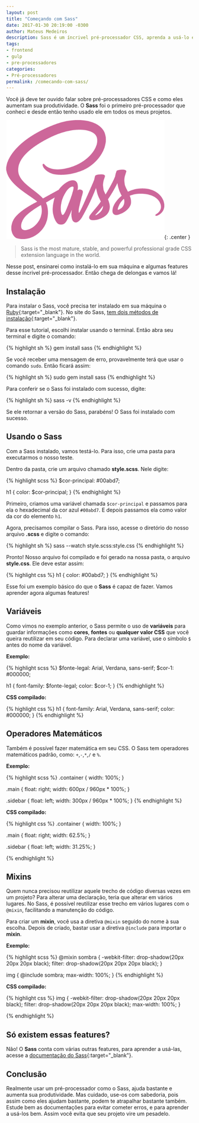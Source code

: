 ```yaml
---
layout: post
title: "Começando com Sass"
date: 2017-01-30 20:19:00 -0300
author: Mateus Medeiros
description: Sass é um íncrivel pré-processador CSS, aprenda a usá-lo em seus projetos.
tags: 
- frontend
- gulp
- pre-processadores
categories:
- Pré-processadores
permalink: /comecando-com-sass/
---
```


Você já deve ter ouvido falar sobre pré-processadores CSS e como eles aumentam sua produtividade. O **Sass** foi o primeiro pré-processador que conheci e desde então tenho usado ele em todos os meus projetos. 

![Logo - Sass](/assets/img/logo-sass.png){: .center }

> Sass is the most mature, stable, and powerful professional grade CSS extension language in the world.

Nesse post, ensinarei como instalá-lo em sua máquina e algumas features desse íncrivel pré-processador. Então chega de delongas e vamos lá!

## Instalação

Para instalar o Sass, você precisa ter instalado em sua máquina o [Ruby](https://www.ruby-lang.org/pt/){:target="_blank"}. No site do Sass, [tem dois métodos de instalação](http://sass-lang.com/install){:target="_blank"}. 

Para esse tutorial, escolhi instalar usando o terminal. Então abra seu terminal e digite o comando:

{% highlight sh %}
gem install sass
{% endhighlight %}

Se você receber uma mensagem de erro, provavelmente terá que usar o comando `sudo`. Então ficará assim:

{% highlight sh %}
sudo gem install sass
{% endhighlight %}

Para conferir se o Sass foi instalado com sucesso, digite:

{% highlight sh %}
sass -v
{% endhighlight %}

Se ele retornar a versão do Sass, parabéns! O Sass foi instalado com sucesso.

## Usando o Sass

Com a Sass instalado, vamos testá-lo. Para isso, crie uma pasta para executarmos o nosso teste.

Dentro da pasta, crie um arquivo chamado **style.scss**. Nele digite:

{% highlight scss %}
$cor-principal: #00abd7;

h1 {
   color: $cor-principal;
}
{% endhighlight %}

Primeiro, criamos uma variável chamada `$cor-principal` e passamos para ela o hexadecimal da cor azul `#00abd7`. E depois passamos ela como valor da cor do elemento `h1`.

Agora, precisamos compilar o Sass. Para isso, acesse o diretório do nosso arquivo **.scss** e digite o comando:

{% highlight sh %}
sass --watch style.scss:style.css
{% endhighlight %}

Pronto! Nosso arquivo foi compilado e foi gerado na nossa pasta, o arquivo **style.css**. Ele deve estar assim:

{% highlight css %}
h1 {
  color: #00abd7; }
{% endhighlight %}

Esse foi um exemplo básico do que o **Sass** é capaz de fazer. Vamos aprender agora algumas features!

## Variáveis

Como vimos no exemplo anterior, o Sass permite o uso de **variáveis** para guardar informações como **cores**, **fontes** ou **qualquer valor CSS** que você queira reutilizar em seu código. Para declarar uma variável, use o símbolo `$` antes do nome da variável. 

**Exemplo:**

{% highlight scss %}
$fonte-legal: Arial, Verdana, sans-serif;
$cor-1: #000000;

h1 {
   font-family: $fonte-legal;
   color: $cor-1;
}
{% endhighlight %}

**CSS compilado:**

{% highlight css %}
h1 {
  font-family: Arial, Verdana, sans-serif;
  color: #000000; }
{% endhighlight %}

## Operadores Matemáticos

Também é possível fazer matemática em seu CSS. O Sass tem operadores matemáticos padrão, como: `+`,`-`,`*`,`/` e `%`. 

**Exemplo:**

{% highlight scss %}
.container {
   width: 100%;
}

.main {
   float: right;
   width: 600px / 960px * 100%;
}

.sidebar {
   float: left;
   width: 300px / 960px * 100%;
}
{% endhighlight %}

**CSS compilado:**

{% highlight css %}
.container {
  width: 100%; }

.main {
  float: right;
  width: 62.5%; }

.sidebar {
  float: left;
  width: 31.25%; }

{% endhighlight %}

## Mixins

Quem nunca precisou reutilizar aquele trecho de código diversas vezes em um projeto? Para alterar uma declaração, teria que alterar em vários lugares. No Sass, é possível reutilizar esse trecho em vários lugares com o `@mixin`, facilitando a manutenção do código.

Para criar um **mixin**, você usa a diretiva `@mixin` seguido do nome à sua escolha. Depois de criado, bastar usar a diretiva `@include` para importar o **mixin**.

**Exemplo:**

{% highlight scss %}
@mixin sombra {
   -webkit-filter: drop-shadow(20px 20px 20px black);
   filter: drop-shadow(20px 20px 20px black);
}

img {
   @include sombra;
   max-width: 100%;
}
{% endhighlight %}

**CSS compilado:**

{% highlight css %}
img {
  -webkit-filter: drop-shadow(20px 20px 20px black);
  filter: drop-shadow(20px 20px 20px black);
  max-width: 100%; }

{% endhighlight %}

## Só existem essas features?

Não! O **Sass** conta com várias outras features, para aprender a usá-las, acesse a [documentação do Sass](http://sass-lang.com/guide){:target="_blank"}.

## Conclusão

Realmente usar um pré-processador como o Sass, ajuda bastante e aumenta sua produtividade. Mas cuidado, use-os com sabedoria, pois assim como eles ajudam bastante, podem te atrapalhar bastante também. Estude bem as documentações para evitar cometer erros, e para aprender a usá-los bem. Assim você evita que seu projeto vire um pesadelo.
